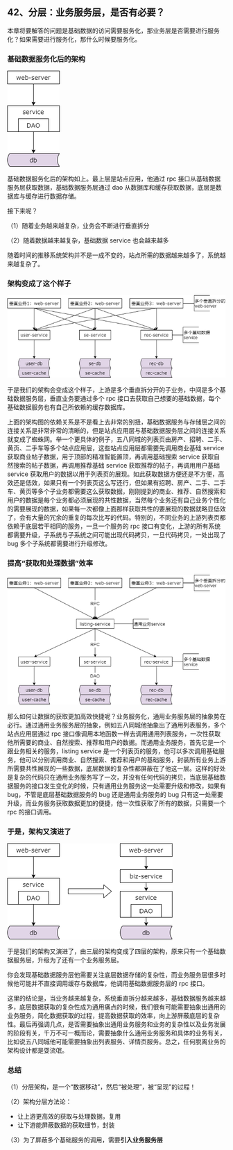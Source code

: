## 42、分层：业务服务层，是否有必要？

本章将要解答的问题是基础数据的访问需要服务化，那业务层是否需要进行服务化？如果需要进行服务化，那什么时候要服务化。

### 基础数据服务化后的架构

![](image/ch4-42-基础数据服务化后的架构.png)

基础数据服务化后的架构如上。最上层是站点应用，他通过 rpc 接口从基础数据服务层获取数据，基础数据服务层通过 dao 从数据库和缓存获取数据，底层是数据库与缓存进行数据存储。

接下来呢？

（1）随着业务越来越复杂，业务会不断进行垂直拆分

（2）随着数据越来越复杂，基础数据 service 也会越来越多

随着时间的推移系统架构并不是一成不变的，站点所需的数据越来越多了，系统越来越复杂了。

### 架构变成了这个样子

![](image/ch4-42-架构变成了这个样子.png)

于是我们的架构会变成这个样子，上游是多个垂直拆分开的子业务，中间是多个基础数据服务层，垂直业务要通过多个 rpc 接口去获取自己想要的基础数据，每个基础数据服务也有自己所依赖的缓存数据库。

上面的架构图的依赖关系是不是看上去非常的别扭，基础数据服务与存储层之间的连接关系是非常非常的清晰的，但是站点应用层与基础数据服务层之间的连接关系就变成了蜘蛛网。举一个更具体的例子，五八同城的列表页由房产、招聘、二手、黄页、二手车等多个站点应用层，这些站点应用层都需要先调用商业基础 service 获取商业帖子数据，用于顶部的精准智能置顶，再调用基础搜索 service 获取自然搜索的帖子数据，再调用推荐基础 service 获取推荐的帖子，再调用用户基础 service 获取用户的数据以用于列表页的展现。如此获取数据方便还是不方便，高效还是低效，如果只有一个列表页这么写还行，但如果有招聘、房产、二手、二手车、黄页等多个子业务都需要这么获取数据，刚刚提到的商业、推荐、自然搜索和用户的数据是每个业务都必须展现的共性数据，当然每个业务还有自己业务个性化的需要展现的数据，如果每一次都像上面那样获取共性的要展现的数据就略显低效了，会有大量的冗余的重复的每次比写的代码。特别的，不同业务的上游列表页都依赖于底层若干相同的服务，一旦一个服务的 rpc 接口有变化，上游的所有系统都需要升级，子系统与子系统之间可能出现代码拷贝，一旦代码拷贝，一处出现了 bug 多个子系统都需要进行升级修改。

### 提高“获取和处理数据”效率

![](image/ch4-42-提高“获取和处理数据”效率.png)

那么如何让数据的获取更加高效快捷呢？业务服务化，通用业务服务层的抽象势在必行。通过通用业务服务层的抽象，例如五八同城他抽象出了通用列表服务，多个站点应用层通过 rpc 接口像调用本地函数一样去调用通用列表服务，一次性获取他所需要的商业、自然搜索、推荐和用户的数据。而通用业务服务，首先它是一个跟业务相关的服务，listing service 是一个列表页的服务，他可以多次调用基础服务，他可以分别调用商业、自然搜索、推荐和用户的基础服务，封装所有业务上游所需要共性展现的一些数据，底层数据的复杂性都屏蔽在了他这一层。这样的好处是复杂的代码只在通用业务服务写了一次，并没有任何代码的拷贝，当底层基础数据服务的接口发生变化的时候，只有通用业务服务这一处需要升级和修改，如果有 bug，不管是底层基础数据服务的 bug 还是通用业务服务的 bug 只有这一处需要升级，而业务服务获取数据更加的便捷，他一次性获取了所有的数据，只需要一个 rpc 的接口调用。

### 于是，架构又演进了

![](image/ch4-42-于是，架构又演进了.png)

于是我们的架构又演进了，由三层的架构变成了四层的架构，原来只有一个基础数据服务层，升级为了还有一个业务服务层。

你会发现基础数据服务层他需要关注底层数据存储的复杂性，而业务服务层很多时候他可能并不直接调用缓存与数据库，他调用基础数据服务层的 rpc 接口。

这里的结论是，当业务越来越复杂，系统垂直拆分越来越多，基础数据服务越来越多，底层数据获取的复杂性成为通用痛点的时候，我们很有可能需要抽象出通用的业务服务，简化数据获取的过程，提高数据获取的效率，向上游屏蔽底层的复杂性。最后再强调几点，是否需要抽象出通用业务服务和业务的复杂性以及业务发展的阶段有关，千万不可一概而论，需要抽象什么通用业务服务和具体的业务有关，比如说五八同城他可能需要抽象出列表服务、详情页服务。总之，任何脱离业务的架构设计都是耍流氓。

### 总结

（1）分层架构，是一个“数据移动”，然后“被处理”，被“呈现”的过程！

（2）架构分层方法论：

* 让上游更高效的获取与处理数据，复用
* 让下游能屏蔽数据的获取细节，封装

（3）为了屏蔽多个基础服务的调用，需要**引入业务服务层**

